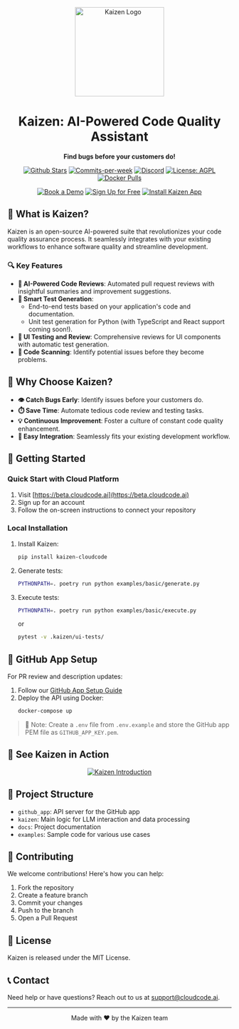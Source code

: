 <p align="center">
  <img src="https://path-to-your-logo.png" alt="Kaizen Logo" width="200"/>
</p>

<h1 align="center">Kaizen: AI-Powered Code Quality Assistant</h1>

<p align="center">
  <strong>Find bugs before your customers do!</strong>
</p>

<p align="center">
  <a href="https://github.com/Cloud-Code-AI/"><img src="https://img.shields.io/github/stars/Cloud-Code-AI/cloudcode" alt="Github Stars"></a>
  <a href="https://github.com/Cloud-Code-AI/cloudcode/pulse"><img src="https://img.shields.io/github/commit-activity/w/Cloud-Code-AI/cloudcode" alt="Commits-per-week"></a>
  <a href="https://discord.gg/W33Hh5yWpj"><img src="https://img.shields.io/discord/1156434217966764033.svg?style=social&logo=discord" alt="Discord"></a>
  <a href="https://opensource.org/license/agpl-v3"><img src="https://img.shields.io/badge/License-AGPL-blue.svg" alt="License: AGPL"></a>
  <a href="https://hub.docker.com/r/cloudcodeai/kaizen-app"><img src="https://img.shields.io/docker/pulls/cloudcodeai/kaizen-app.svg?style=flat-square" alt="Docker Pulls"></a>
</p>

<p align="center">
  <a href="https://www.cloudcode.ai/book-a-demo.html"><img src="https://img.shields.io/badge/Book%20a%20Demo-Book%20Now-brightgreen" alt="Book a Demo"></a>
  <a href="https://cloudcode.ai/#cta"><img src="https://img.shields.io/badge/Get%20Started-Sign%20Up-blue" alt="Sign Up for Free"></a>
  <a href="https://github.com/apps/kaizen-bot"><img src="https://img.shields.io/badge/Get%20Kaizen%20App-Install-8A2BE2" alt="Install Kaizen App"></a>
</p>

## 🚀 What is Kaizen?

Kaizen is an open-source AI-powered suite that revolutionizes your code quality assurance process. It seamlessly integrates with your existing workflows to enhance software quality and streamline development.

### 🔍 Key Features

- **🤖 AI-Powered Code Reviews**: Automated pull request reviews with insightful summaries and improvement suggestions.
- **🧪 Smart Test Generation**: 
  - End-to-end tests based on your application's code and documentation.
  - Unit test generation for Python (with TypeScript and React support coming soon!).
- **🎨 UI Testing and Review**: Comprehensive reviews for UI components with automatic test generation.
- **🔬 Code Scanning**: Identify potential issues before they become problems.

## 🌟 Why Choose Kaizen?

- **👁️ Catch Bugs Early**: Identify issues before your customers do.
- **⏱️ Save Time**: Automate tedious code review and testing tasks.
- **💡 Continuous Improvement**: Foster a culture of constant code quality enhancement.
- **🔗 Easy Integration**: Seamlessly fits your existing development workflow.

## 🏁 Getting Started

### Quick Start with Cloud Platform

1. Visit [https://beta.cloudcode.ai](https://beta.cloudcode.ai)
2. Sign up for an account
3. Follow the on-screen instructions to connect your repository

### Local Installation

1. Install Kaizen:
   ```bash
   pip install kaizen-cloudcode
   ```

2. Generate tests:
   ```bash
   PYTHONPATH=. poetry run python examples/basic/generate.py
   ```

3. Execute tests:
   ```bash
   PYTHONPATH=. poetry run python examples/basic/execute.py
   ```
   or
   ```bash
   pytest -v .kaizen/ui-tests/
   ```

## 🔧 GitHub App Setup

For PR review and description updates:

1. Follow our [GitHub App Setup Guide](docs/pages/github_app.md)
2. Deploy the API using Docker:
   ```bash
   docker-compose up
   ```

> 📝 Note: Create a `.env` file from `.env.example` and store the GitHub app PEM file as `GITHUB_APP_KEY.pem`.

## 🎥 See Kaizen in Action

<p align="center">
  <a href="https://www.youtube.com/watch?v=280CfSQs2ss">
    <img src="https://img.youtube.com/vi/280CfSQs2ss/0.jpg" alt="Kaizen Introduction">
  </a>
</p>

## 📂 Project Structure

- `github_app`: API server for the GitHub app
- `kaizen`: Main logic for LLM interaction and data processing
- `docs`: Project documentation
- `examples`: Sample code for various use cases

## 🤝 Contributing

We welcome contributions! Here's how you can help:

1. Fork the repository
2. Create a feature branch
3. Commit your changes
4. Push to the branch
5. Open a Pull Request

## 📄 License

Kaizen is released under the MIT License.

## 📞 Contact

Need help or have questions? Reach out to us at support@cloudcode.ai.

---

<p align="center">
  Made with ❤️ by the Kaizen team
</p>
